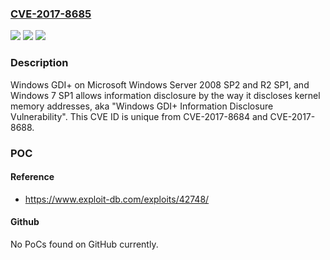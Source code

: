 ### [CVE-2017-8685](https://cve.mitre.org/cgi-bin/cvename.cgi?name=CVE-2017-8685)
![](https://img.shields.io/static/v1?label=Product&message=Windows%20GDI%2B&color=blue)
![](https://img.shields.io/static/v1?label=Version&message=Microsoft%20Windows%20Server%202008%20SP2%20and%20R2%20SP1%2C%20and%20Windows%207%20SP1%20&color=brightgreen)
![](https://img.shields.io/static/v1?label=Vulnerability&message=Information%20Disclosure&color=brightgreen)

### Description

Windows GDI+ on Microsoft Windows Server 2008 SP2 and R2 SP1, and Windows 7 SP1 allows information disclosure by the way it discloses kernel memory addresses, aka "Windows GDI+ Information Disclosure Vulnerability". This CVE ID is unique from CVE-2017-8684 and CVE-2017-8688.

### POC

#### Reference
- https://www.exploit-db.com/exploits/42748/

#### Github
No PoCs found on GitHub currently.

